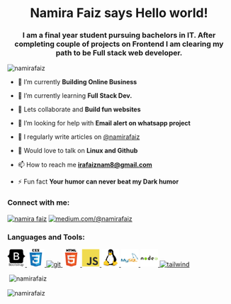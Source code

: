 <h1 align="center">Namira Faiz says Hello world!</h1>
<h3 align="center">I am a final year student pursuing bachelors in IT. After completing couple of projects on Frontend I am clearing my path to be Full stack web developer.</h3>

<p align="left"> <img src="https://komarev.com/ghpvc/?username=namirafaiz&label=Profile%20views&color=0e75b6&style=flat" alt="namirafaiz" /> </p>

- 🔭 I’m currently **Building Online Business**

- 🌱 I’m currently learning **Full Stack Dev.**

- 👯 Lets collaborate and **Build fun websites**

- 🤝 I’m looking for help with **Email alert on whatsapp project**

- 📝 I regularly write articles on [@namirafaiz](@namirafaiz)

- 💬 Would love to talk on **Linux and Github**

- 📫 How to reach me **irafaiznam8@gmail.com**

- ⚡ Fun fact **Your humor can never beat my Dark humor**

<h3 align="left">Connect with me:</h3>
<p align="left">
<a href="https://linkedin.com/in/namira faiz" target="blank"><img align="center" src="https://raw.githubusercontent.com/rahuldkjain/github-profile-readme-generator/master/src/images/icons/Social/linked-in-alt.svg" alt="namira faiz" height="30" width="40" /></a>
<a href="https://medium.com/medium.com/@namirafaiz" target="blank"><img align="center" src="https://raw.githubusercontent.com/rahuldkjain/github-profile-readme-generator/master/src/images/icons/Social/medium.svg" alt="medium.com/@namirafaiz" height="30" width="40" /></a>
</p>

<h3 align="left">Languages and Tools:</h3>
<p align="left"> <a href="https://getbootstrap.com" target="_blank" rel="noreferrer"> <img src="https://raw.githubusercontent.com/devicons/devicon/master/icons/bootstrap/bootstrap-plain-wordmark.svg" alt="bootstrap" width="40" height="40"/> </a> <a href="https://www.w3schools.com/css/" target="_blank" rel="noreferrer"> <img src="https://raw.githubusercontent.com/devicons/devicon/master/icons/css3/css3-original-wordmark.svg" alt="css3" width="40" height="40"/> </a> <a href="https://git-scm.com/" target="_blank" rel="noreferrer"> <img src="https://www.vectorlogo.zone/logos/git-scm/git-scm-icon.svg" alt="git" width="40" height="40"/> </a> <a href="https://www.w3.org/html/" target="_blank" rel="noreferrer"> <img src="https://raw.githubusercontent.com/devicons/devicon/master/icons/html5/html5-original-wordmark.svg" alt="html5" width="40" height="40"/> </a> <a href="https://developer.mozilla.org/en-US/docs/Web/JavaScript" target="_blank" rel="noreferrer"> <img src="https://raw.githubusercontent.com/devicons/devicon/master/icons/javascript/javascript-original.svg" alt="javascript" width="40" height="40"/> </a> <a href="https://www.linux.org/" target="_blank" rel="noreferrer"> <img src="https://raw.githubusercontent.com/devicons/devicon/master/icons/linux/linux-original.svg" alt="linux" width="40" height="40"/> </a> <a href="https://www.mysql.com/" target="_blank" rel="noreferrer"> <img src="https://raw.githubusercontent.com/devicons/devicon/master/icons/mysql/mysql-original-wordmark.svg" alt="mysql" width="40" height="40"/> </a> <a href="https://nodejs.org" target="_blank" rel="noreferrer"> <img src="https://raw.githubusercontent.com/devicons/devicon/master/icons/nodejs/nodejs-original-wordmark.svg" alt="nodejs" width="40" height="40"/> </a> <a href="https://tailwindcss.com/" target="_blank" rel="noreferrer"> <img src="https://www.vectorlogo.zone/logos/tailwindcss/tailwindcss-icon.svg" alt="tailwind" width="40" height="40"/> </a> </p>

<p>&nbsp;<img align="center" src="https://github-readme-stats.vercel.app/api?username=namirafaiz&show_icons=true&locale=en" alt="namirafaiz" /></p>

<p><img align="center" src="https://github-readme-streak-stats.herokuapp.com/?user=namirafaiz&" alt="namirafaiz" /></p>
